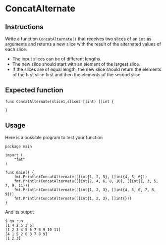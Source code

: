 # ConcatAlternate
## Instructions
Write a function `ConcatAlternate()` that receives two slices of an `int` as arguments and returns a new slice with the result of the alternated values of each slice.

   - The input slices can be of different lengths.
   - The new slice should start with an element of the largest slice.
   - If the slices are of equal length, the new slice should return the elements of the first slice first and then the elements of the second slice.
## Expected function 
```
func ConcatAlternate(slice1,slice2 []int) []int {

}

```
## Usage
Here is a possible program to test your function
```
package main

import (
	"fmt"
)

func main() {
	fmt.Println(ConcatAlternate([]int{1, 2, 3}, []int{4, 5, 6}))
	fmt.Println(ConcatAlternate([]int{2, 4, 6, 8, 10}, []int{1, 3, 5, 7, 9, 11}))
	fmt.Println(ConcatAlternate([]int{1, 2, 3}, []int{4, 5, 6, 7, 8, 9}))
	fmt.Println(ConcatAlternate([]int{1, 2, 3}, []int{}))
}

```
And its output
```
$ go run .
[1 4 2 5 3 6]
[1 2 3 4 5 6 7 8 9 10 11]
[4 1 5 2 6 3 7 8 9]
[1 2 3]

```